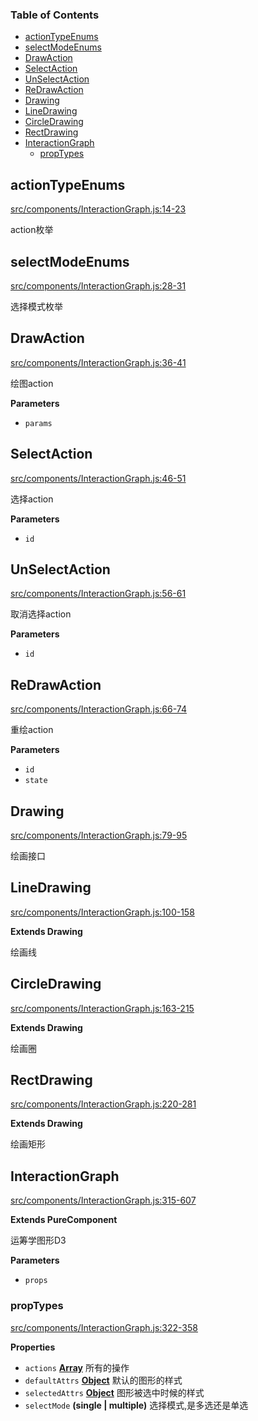 <!-- Generated by documentation.js. Update this documentation by updating the source code. -->

### Table of Contents

-   [actionTypeEnums](#actiontypeenums)
-   [selectModeEnums](#selectmodeenums)
-   [DrawAction](#drawaction)
-   [SelectAction](#selectaction)
-   [UnSelectAction](#unselectaction)
-   [ReDrawAction](#redrawaction)
-   [Drawing](#drawing)
-   [LineDrawing](#linedrawing)
-   [CircleDrawing](#circledrawing)
-   [RectDrawing](#rectdrawing)
-   [InteractionGraph](#interactiongraph)
    -   [propTypes](#proptypes)

## actionTypeEnums

[src/components/InteractionGraph.js:14-23](https://github.com/m860/opserarch-drawing/blob/1d2768decbdb260ba8a8bc904670f9549e3e4d2f/src/components/InteractionGraph.js#L14-L23 "Source code on GitHub")

action枚举

## selectModeEnums

[src/components/InteractionGraph.js:28-31](https://github.com/m860/opserarch-drawing/blob/1d2768decbdb260ba8a8bc904670f9549e3e4d2f/src/components/InteractionGraph.js#L28-L31 "Source code on GitHub")

选择模式枚举

## DrawAction

[src/components/InteractionGraph.js:36-41](https://github.com/m860/opserarch-drawing/blob/1d2768decbdb260ba8a8bc904670f9549e3e4d2f/src/components/InteractionGraph.js#L36-L41 "Source code on GitHub")

绘图action

**Parameters**

-   `params`  

## SelectAction

[src/components/InteractionGraph.js:46-51](https://github.com/m860/opserarch-drawing/blob/1d2768decbdb260ba8a8bc904670f9549e3e4d2f/src/components/InteractionGraph.js#L46-L51 "Source code on GitHub")

选择action

**Parameters**

-   `id`  

## UnSelectAction

[src/components/InteractionGraph.js:56-61](https://github.com/m860/opserarch-drawing/blob/1d2768decbdb260ba8a8bc904670f9549e3e4d2f/src/components/InteractionGraph.js#L56-L61 "Source code on GitHub")

取消选择action

**Parameters**

-   `id`  

## ReDrawAction

[src/components/InteractionGraph.js:66-74](https://github.com/m860/opserarch-drawing/blob/1d2768decbdb260ba8a8bc904670f9549e3e4d2f/src/components/InteractionGraph.js#L66-L74 "Source code on GitHub")

重绘action

**Parameters**

-   `id`  
-   `state`  

## Drawing

[src/components/InteractionGraph.js:79-95](https://github.com/m860/opserarch-drawing/blob/1d2768decbdb260ba8a8bc904670f9549e3e4d2f/src/components/InteractionGraph.js#L79-L95 "Source code on GitHub")

绘画接口

## LineDrawing

[src/components/InteractionGraph.js:100-158](https://github.com/m860/opserarch-drawing/blob/1d2768decbdb260ba8a8bc904670f9549e3e4d2f/src/components/InteractionGraph.js#L100-L158 "Source code on GitHub")

**Extends Drawing**

绘画线

## CircleDrawing

[src/components/InteractionGraph.js:163-215](https://github.com/m860/opserarch-drawing/blob/1d2768decbdb260ba8a8bc904670f9549e3e4d2f/src/components/InteractionGraph.js#L163-L215 "Source code on GitHub")

**Extends Drawing**

绘画圈

## RectDrawing

[src/components/InteractionGraph.js:220-281](https://github.com/m860/opserarch-drawing/blob/1d2768decbdb260ba8a8bc904670f9549e3e4d2f/src/components/InteractionGraph.js#L220-L281 "Source code on GitHub")

**Extends Drawing**

绘画矩形

## InteractionGraph

[src/components/InteractionGraph.js:315-607](https://github.com/m860/opserarch-drawing/blob/1d2768decbdb260ba8a8bc904670f9549e3e4d2f/src/components/InteractionGraph.js#L315-L607 "Source code on GitHub")

**Extends PureComponent**

运筹学图形D3

**Parameters**

-   `props`  

### propTypes

[src/components/InteractionGraph.js:322-358](https://github.com/m860/opserarch-drawing/blob/1d2768decbdb260ba8a8bc904670f9549e3e4d2f/src/components/InteractionGraph.js#L322-L358 "Source code on GitHub")

**Properties**

-   `actions` **[Array](https://developer.mozilla.org/en-US/docs/Web/JavaScript/Reference/Global_Objects/Array)** 所有的操作
-   `defaultAttrs` **[Object](https://developer.mozilla.org/en-US/docs/Web/JavaScript/Reference/Global_Objects/Object)** 默认的图形的样式
-   `selectedAttrs` **[Object](https://developer.mozilla.org/en-US/docs/Web/JavaScript/Reference/Global_Objects/Object)** 图形被选中时候的样式
-   `selectMode` **(single | multiple)** 选择模式,是多选还是单选
